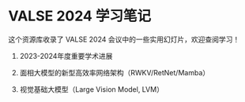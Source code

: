 # VALSE 2024 学习笔记
这个资源库收录了 VALSE 2024 会议中的一些实用幻灯片，欢迎查阅学习！

1. 2023-2024年度重要学术进展

2. 面相大模型的新型高效率网络架构（RWKV/RetNet/Mamba）

3. 视觉基础大模型（Large Vision Model, LVM）
